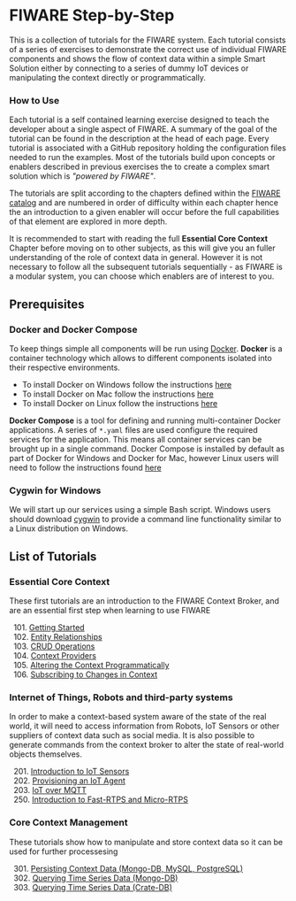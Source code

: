 # FIWARE Step-by-Step

This is a collection of tutorials for the FIWARE system. Each tutorial consists of a series
of exercises to demonstrate the correct use of individual FIWARE components and shows the flow of context 
data within a simple Smart Solution either by connecting to a series of dummy IoT devices or manipulating 
the context directly or programmatically.

<h3>How to Use</h3>

Each tutorial is a self contained learning exercise designed to teach the developer about a single aspect of FIWARE.
A summary of the goal of the tutorial can be found in the description at the head of each page. Every tutorial
is associated with a GitHub repository holding the configuration files needed to run the examples.
Most of the tutorials build upon concepts or enablers described in previous exercises the to create a 
complex smart solution which is *"powered by FIWARE"*.

The tutorials are split according to the chapters defined within the [FIWARE catalog](https://www.fiware.org/developers/catalogue/) and are numbered in order of difficulty within each chapter hence the an introduction to a given
enabler will occur before the full capabilities of that element are explored in more depth.

It is recommended to start with reading the full **Essential Core Context** Chapter 
before moving on to other subjects, as this will give you an fuller understanding of the role of context data 
in general. However it is not necessary to follow all the subsequent tutorials sequentially - as FIWARE 
is a modular system, you can choose which enablers are of interest to you.  



## Prerequisites

### Docker and Docker Compose 

To keep things simple all components will be run using [Docker](https://www.docker.com). **Docker** is a container technology which allows to different components isolated into their respective environments. 

* To install Docker on Windows follow the instructions [here](https://docs.docker.com/docker-for-windows/)
* To install Docker on Mac follow the instructions [here](https://docs.docker.com/docker-for-mac/)
* To install Docker on Linux follow the instructions [here](https://docs.docker.com/install/)

**Docker Compose** is a tool for defining and running multi-container Docker applications. A  series of `*.yaml`
files are used configure the required services for the application. This means all container services can be
brought up in a single command. Docker Compose is installed by default as part of Docker for Windows and 
Docker for Mac, however Linux users will need to follow the instructions found [here](https://docs.docker.com/compose/install/)

### Cygwin for Windows

We will start up our services using a simple Bash script. Windows users should download [cygwin](http://www.cygwin.com/) to provide a command line functionality similar to a Linux distribution on Windows.

## List of Tutorials

<h3>Essential Core Context</h3>

These first tutorials are an introduction to the FIWARE Context Broker, and are an essential first step
when learning to use FIWARE

&nbsp; 101. [Getting Started](getting-started.md)<br/>
&nbsp; 102. [Entity Relationships](entity-relationships.md)<br/>
&nbsp; 103. [CRUD Operations](crud-operations.md)<br/>
&nbsp; 104. [Context Providers](context-providers.md)<br/>
&nbsp; 105. [Altering the Context Programmatically](accessing-context.md)<br/> 
&nbsp; 106. [Subscribing to Changes in Context](subscriptions.md)<br/>

<h3>Internet of Things, Robots and third-party systems</h3>

In order to make a context-based system aware of the state of the real world, it will need to 
access information from Robots, IoT Sensors or other suppliers of context data such as social media.
It is also possible to generate commands from the context broker to alter the state of real-world
objects themselves.

&nbsp; 201. [Introduction to IoT Sensors](iot-sensors.md)<br/>
&nbsp; 202. [Provisioning an IoT Agent](iot-agent.md)<br/>
&nbsp; 203. [IoT over MQTT](iot-over-mqtt.md)<br/>
&nbsp; 250. [Introduction to Fast-RTPS and Micro-RTPS ](fast-rtps-micro-rtps.md)<br/>

<h3>Core Context Management</h3>

These tutorials show how to manipulate and store context data so it can be used for
further processesing

&nbsp; 301. [Persisting Context Data (Mongo-DB, MySQL, PostgreSQL)](historic-context.md)<br/>
&nbsp; 302. [Querying Time Series Data (Mongo-DB)](short-term-history.md)<br/>
&nbsp; 303. [Querying Time Series Data (Crate-DB)](time-series-data.md)<br/>

